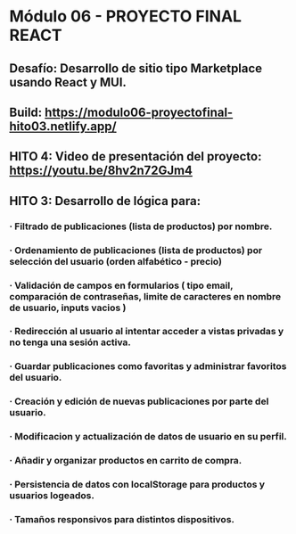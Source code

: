 
# Módulo 06 - PROYECTO FINAL REACT
## Desafío: Desarrollo de sitio tipo Marketplace usando React y MUI.
## Build: https://modulo06-proyectofinal-hito03.netlify.app/
## HITO 4: Video de presentación del proyecto: https://youtu.be/8hv2n72GJm4
## HITO 3: Desarrollo de lógica para:
### · Filtrado de publicaciones (lista de productos) por nombre.
### · Ordenamiento de publicaciones (lista de productos) por selección del usuario (orden alfabético - precio)
### · Validación de campos en formularios ( tipo email, comparación de contraseñas, limite de caracteres en nombre de usuario, inputs vacios )
### · Redirección al usuario al intentar acceder a vistas privadas y no tenga una sesión activa.
### · Guardar publicaciones como favoritas y administrar favoritos del usuario.
### · Creación y edición de nuevas publicaciones por parte del usuario.
### · Modificacion y actualización de datos de usuario en su perfil.
### · Añadir y organizar productos en carrito de compra.
### · Persistencia de datos con localStorage para productos y usuarios logeados.
### · Tamaños responsivos para distintos dispositivos.
